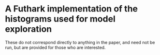 # A Futhark implementation of the histograms used for model exploration

These do not correspond directly to anything in the paper, and need
not be run, but are provided for those who are interested.
